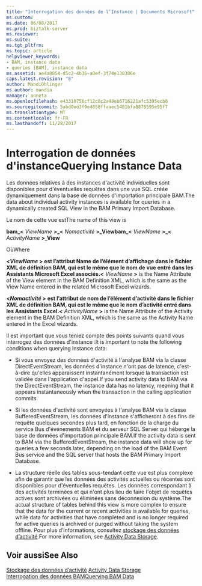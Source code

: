 ```yaml
---
title: "Interrogation des données de l’Instance | Documents Microsoft"
ms.custom: 
ms.date: 06/08/2017
ms.prod: biztalk-server
ms.reviewer: 
ms.suite: 
ms.tgt_pltfrm: 
ms.topic: article
helpviewer_keywords:
- BAM, instance data
- queries [BAM], instance data
ms.assetid: ae4a8854-d5c2-4b36-a0ef-3f74e138306e
caps.latest.revision: "8"
author: MandiOhlinger
ms.author: mandia
manager: anneta
ms.openlocfilehash: e43310756cf12c0c2a48eb6716221afc5395ecb0
ms.sourcegitcommit: 5abd0ed3f9e4858ffaaec5481bfa8878595e95f7
ms.translationtype: MT
ms.contentlocale: fr-FR
ms.lasthandoff: 11/28/2017
---
```

# <a name="querying-instance-data"></a><span data-ttu-id="3331c-102">Interrogation de données d'instance</span><span class="sxs-lookup"><span data-stu-id="3331c-102">Querying Instance Data</span></span>
<span data-ttu-id="3331c-103">Les données relatives à des instances d'activité individuelles sont disponibles pour d'éventuelles requêtes dans une vue SQL créée dynamiquement dans la base de données d'importation principale BAM.</span><span class="sxs-lookup"><span data-stu-id="3331c-103">The data about individual activity instances is available for queries in a dynamically created SQL View in the BAM Primary Import Database.</span></span>  
  
 <span data-ttu-id="3331c-104">Le nom de cette vue est</span><span class="sxs-lookup"><span data-stu-id="3331c-104">The name of this view is</span></span>  
  
 <span data-ttu-id="3331c-105">**bam_\<**  *ViewName*  **\>_\<**  *Nomactivité*  **\>_View**</span><span class="sxs-lookup"><span data-stu-id="3331c-105">**bam_\<** *ViewName* **\>_\<** *ActivityName* **\>_View**</span></span>  
  
 <span data-ttu-id="3331c-106">Où</span><span class="sxs-lookup"><span data-stu-id="3331c-106">Where</span></span>  
  
 <span data-ttu-id="3331c-107">**\<***ViewName*  **\>**  est l’attribut Name de l’élément d’affichage dans le fichier XML de définition BAM, qui est le même que le nom de vue entré dans les Assistants Microsoft Excel associés.</span><span class="sxs-lookup"><span data-stu-id="3331c-107">**\<** *ViewName* **\>** is the Name Attribute of the View element in the BAM Definition XML, which is the same as the View Name entered in the related Microsoft Excel wizards.</span></span>  
  
 <span data-ttu-id="3331c-108">**\<***Nomactivité*  **\>**  est l’attribut de nom de l’élément d’activité dans le fichier XML de définition BAM, qui est le même que le nom d’activité entré dans les Assistants Excel.</span><span class="sxs-lookup"><span data-stu-id="3331c-108">**\<** *ActivityName* **\>** is the Name Attribute of the Activity element in the BAM Definition XML, which is the same as the Activity Name entered in the Excel wizards.</span></span>  
  
 <span data-ttu-id="3331c-109">Il est important que vous teniez compte des points suivants quand vous interrogez des données d'instance :</span><span class="sxs-lookup"><span data-stu-id="3331c-109">It is important to note the following conditions when querying instance data:</span></span>  
  
-   <span data-ttu-id="3331c-110">Si vous envoyez des données d'activité à l'analyse BAM via la classe DirectEventStream, les données d'instance n'ont pas de latence, c'est-à-dire qu'elles apparaissent instantanément lorsque la transaction est validée dans l'application d'appel.</span><span class="sxs-lookup"><span data-stu-id="3331c-110">If you send activity data to BAM via the DirectEventStream, the instance data has no latency, meaning that it appears instantaneously when the transaction in the calling application commits.</span></span>  
  
-   <span data-ttu-id="3331c-111">Si les données d'activité sont envoyées à l'analyse BAM via la classe BufferedEventStream, les données d'instance s'afficheront à des fins de requête quelques secondes plus tard, en fonction de la charge du service Bus d'événements BAM et du serveur SQL Server qui héberge la base de données d'importation principale BAM.</span><span class="sxs-lookup"><span data-stu-id="3331c-111">If the activity data is sent to BAM via the BufferedEventStream, the instance data will show up for queries a few seconds later, depending on the load of the BAM Event Bus service and the SQL server that hosts the BAM Primary Import Database.</span></span>  
  
-   <span data-ttu-id="3331c-112">La structure réelle des tables sous-tendant cette vue est plus complexe afin de garantir que les données des activités actuelles ou récentes sont disponibles pour d'éventuelles requêtes. Les données correspondant à des activités terminées et qui n'ont plus lieu de faire l'objet de requêtes actives sont archivées ou éliminées sans déconnexion du système.</span><span class="sxs-lookup"><span data-stu-id="3331c-112">The actual structure of tables behind this view is more complex to ensure that the data for the current or recent activities is available for queries, while data for activities that have completed and is no longer required for active queries is archived or purged without taking the system offline.</span></span> <span data-ttu-id="3331c-113">Pour plus d’informations, consultez [stockage des données d’activité](../core/activity-data-storage.md).</span><span class="sxs-lookup"><span data-stu-id="3331c-113">For more information, see [Activity Data Storage](../core/activity-data-storage.md).</span></span>  
  
## <a name="see-also"></a><span data-ttu-id="3331c-114">Voir aussi</span><span class="sxs-lookup"><span data-stu-id="3331c-114">See Also</span></span>  
 <span data-ttu-id="3331c-115">[Stockage des données d’activité](../core/activity-data-storage.md) </span><span class="sxs-lookup"><span data-stu-id="3331c-115">[Activity Data Storage](../core/activity-data-storage.md) </span></span>  
 [<span data-ttu-id="3331c-116">Interrogation des données BAM</span><span class="sxs-lookup"><span data-stu-id="3331c-116">Querying BAM Data</span></span>](../core/querying-bam-data.md)